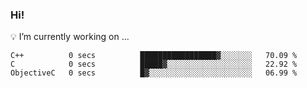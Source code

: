 ### Hi!

💡 I’m currently working on ...
<!--START_SECTION:waka-->

```text
C++          0 secs          █████████████████▓░░░░░░░   70.09 %
C            0 secs          █████▓░░░░░░░░░░░░░░░░░░░   22.92 %
ObjectiveC   0 secs          █▓░░░░░░░░░░░░░░░░░░░░░░░   06.99 %
```

<!--END_SECTION:waka-->

<!--
**lzfgary/lzfgary** is a ✨ _special_ ✨ repository because its `README.md` (this file) appears on your GitHub profile.

Here are some ideas to get you started:


- 🌱 I’m currently learning ...
- 👯 I’m looking to collaborate on ...
- 🤔 I’m looking for help with ...
- 💬 Ask me about ...
- 📫 How to reach me: ...
- 😄 Pronouns: ...
- ⚡ Fun fact: ...
-->
